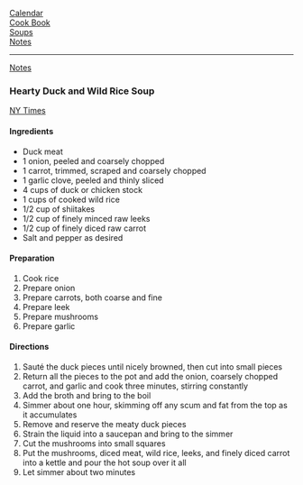 [Calendar](https://github.com/vmsmith/EDT/blob/master/calendar.md)      
[Cook Book](https://github.com/vmsmith/CookBook/blob/master/README.md)    
[Soups](https://github.com/vmsmith/CookBook/blob/master/soups.md)   
[Notes](https://github.com/vmsmith/CookBook/blob/master/notes.md)    

-----  

[Notes](https://github.com/vmsmith/CookBook/blob/master/notes.md)  

### Hearty Duck and Wild Rice Soup  
[NY Times](https://cooking.nytimes.com/recipes/50-hearty-duck-and-wild-rice-soup)   

#### Ingredients 
* Duck meat  
* 1 onion, peeled and coarsely chopped
* 1 carrot, trimmed, scraped and coarsely chopped
* 1 garlic clove, peeled and thinly sliced
* 4 cups of duck or chicken stock  
* 1 cups of cooked wild rice  
* 1/2 cup of shiitakes  
* 1/2 cup of finely minced raw leeks  
* 1/2 cup of finely diced raw carrot
* Salt and pepper as desired


#### Preparation  
1. Cook rice
2. Prepare onion    
3. Prepare carrots, both coarse and fine
4. Prepare leek
5. Prepare mushrooms  
6. Prepare garlic


#### Directions  
1. Sauté the duck pieces until nicely browned, then cut into small pieces  
2. Return all the pieces to the pot and add the onion, coarsely chopped carrot, and garlic and cook three minutes, stirring constantly  
3. Add the broth and bring to the boil   
4. Simmer about one hour, skimming off any scum and fat from the top as it accumulates  
5. Remove and reserve the meaty duck pieces  
6. Strain the liquid into a saucepan and bring to the simmer  
7. Cut the mushrooms into small squares  
8. Put the mushrooms, diced meat, wild rice, leeks, and finely diced carrot into a kettle and pour the hot soup over it all  
9. Let simmer about two minutes  

